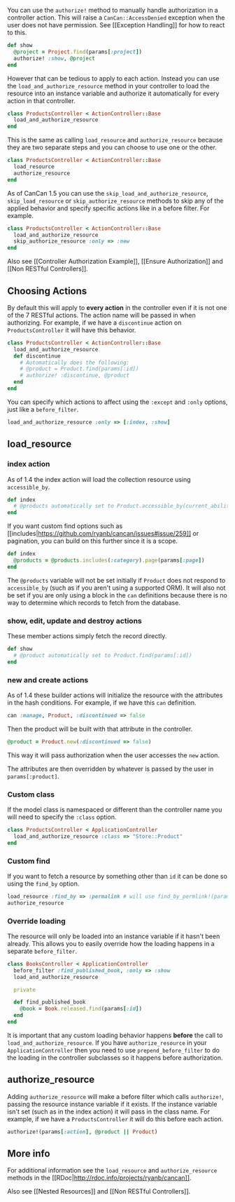 You can use the `authorize!` method to manually handle authorization in a controller action. This will raise a `CanCan::AccessDenied` exception when the user does not have permission. See [[Exception Handling]] for how to react to this.

```ruby
def show
  @project = Project.find(params[:project])
  authorize! :show, @project
end
```

However that can be tedious to apply to each action. Instead you can use the `load_and_authorize_resource` method in your controller to load the resource into an instance variable and authorize it automatically for every action in that controller.

```ruby
class ProductsController < ActionController::Base
  load_and_authorize_resource
end
```

This is the same as calling `load_resource` and `authorize_resource` because they are two separate steps and you can choose to use one or the other.

```ruby
class ProductsController < ActionController::Base
  load_resource
  authorize_resource
end
```

As of CanCan 1.5 you can use the `skip_load_and_authorize_resource`, `skip_load_resource` or `skip_authorize_resource` methods to skip any of the applied behavior and specify specific actions like in a before filter. For example.

```ruby
class ProductsController < ActionController::Base
  load_and_authorize_resource
  skip_authorize_resource :only => :new
end
```

Also see [[Controller Authorization Example]], [[Ensure Authorization]] and [[Non RESTful Controllers]].


## Choosing Actions

By default this will apply to **every action** in the controller even if it is not one of the 7 RESTful actions. The action name will be passed in when authorizing. For example, if we have a `discontinue` action on `ProductsController` it will have this behavior.

```ruby
class ProductsController < ActionController::Base
  load_and_authorize_resource
  def discontinue
    # Automatically does the following:
    # @product = Product.find(params[:id])
    # authorize! :discontinue, @product
  end
end
```

You can specify which actions to affect using the `:except` and `:only` options, just like a `before_filter`.

```ruby
load_and_authorize_resource :only => [:index, :show]
```


## load_resource

### index action

As of 1.4 the index action will load the collection resource using `accessible_by`.

```ruby
def index
  # @products automatically set to Product.accessible_by(current_ability)
end
```

If you want custom find options such as [[includes|https://github.com/ryanb/cancan/issues#issue/259]] or pagination, you can build on this further since it is a scope.

```ruby
def index
  @products = @products.includes(:category).page(params[:page])
end
```

The `@products` variable will not be set initially if `Product` does not respond to `accessible_by` (such as if you aren't using a supported ORM). It will also not be set if you are only using a block in the `can` definitions because there is no way to determine which records to fetch from the database.

### show, edit, update and destroy actions

These member actions simply fetch the record directly.

```ruby
def show
  # @product automatically set to Product.find(params[:id])
end
```

### new and create actions

As of 1.4 these builder actions will initialize the resource with the attributes in the hash conditions. For example, if we have this `can` definition.

```ruby
can :manage, Product, :discontinued => false
```

Then the product will be built with that attribute in the controller.

```ruby
@product = Product.new(:discontinued => false)
```

This way it will pass authorization when the user accesses the `new` action.

The attributes are then overridden by whatever is passed by the user in `params[:product]`.

### Custom class

If the model class is namespaced or different than the controller name you will need to specify the `:class` option.

```ruby
class ProductsController < ApplicationController
  load_and_authorize_resource :class => "Store::Product"
end
```


### Custom find

If you want to fetch a resource by something other than `id` it can be done so using the `find_by` option.

```ruby
load_resource :find_by => :permalink # will use find_by_permlink!(params[:id])
authorize_resource
```

### Override loading

The resource will only be loaded into an instance variable if it hasn't been already. This allows you to easily override how the loading happens in a separate `before_filter`.

```ruby
class BooksController < ApplicationController
  before_filter :find_published_book, :only => :show
  load_and_authorize_resource

  private

  def find_published_book
    @book = Book.released.find(params[:id])
  end
end
```

It is important that any custom loading behavior happens **before** the call to `load_and_authorize_resource`. If you have `authorize_resource` in your `ApplicationController` then you need to use `prepend_before_filter` to do the loading in the controller subclasses so it happens before authorization.

## authorize_resource

Adding `authorize_resource` will make a before filter which calls `authorize!`, passing the resource instance variable if it exists. If the instance variable isn't set (such as in the index action) it will pass in the class name. For example, if we have a `ProductsController` it will do this before each action.

```ruby
authorize!(params[:action], @product || Product)
```

## More info

For additional information see the `load_resource` and `authorize_resource` methods in the [[RDoc|http://rdoc.info/projects/ryanb/cancan]].

Also see [[Nested Resources]] and [[Non RESTful Controllers]].